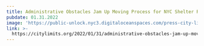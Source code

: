 ```yaml
---
title: Administrative Obstacles Jam Up Moving Process for NYC Shelter Residents
pubdate: 01.31.2022
image: 'https://public-unlock.nyc3.digitaloceanspaces.com/press-city-limits-logo.png'
link: >-
  https://citylimits.org/2022/01/31/administrative-obstacles-jam-up-moving-process-for-nyc-shelter-residents/
---
```


